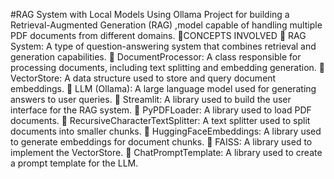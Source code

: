 #RAG System with Local Models Using Ollama
Project for building a Retrieval-Augmented Generation (RAG) ,model capable of handling multiple PDF documents from different domains.
🙂CONCEPTS INVOLVED
	RAG System: A type of question-answering system that combines retrieval and generation capabilities.
	DocumentProcessor: A class responsible for processing documents, including text splitting and embedding generation.
	VectorStore: A data structure used to store and query document embeddings.
	LLM (Ollama): A large language model used for generating answers to user queries.
	Streamlit: A library used to build the user interface for the RAG system.
	PyPDFLoader: A library used to load PDF documents.
	RecursiveCharacterTextSplitter: A text splitter used to split documents into smaller chunks.
	HuggingFaceEmbeddings: A library used to generate embeddings for document chunks.
	FAISS: A library used to implement the VectorStore.
	ChatPromptTemplate: A library used to create a prompt template for the LLM.
